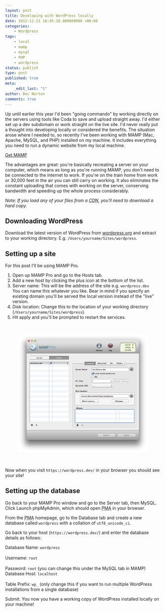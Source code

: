 ```yaml
---
layout: post
title: Developing with WordPress locally
date: 2012-11-21 18:45:18.000000000 +00:00
categories:
    - Wordpress
tags:
    - local
    - mamp
    - mysql
    - PHP
    - wordpress
status: publish
type: post
published: true
meta:
    _edit_last: "1"
author: Dec Norton
comments: true
---
```


<p>Up until earlier this year I'd been "going commando" by working directly on the servers using tools like Coda to save and upload straight away. I'd either set up a dev subdomain or work straight on the live site. I'd never really put a thought into developing locally or considered the benefits. The situation arose where I needed to, so recently I've been working with MAMP (Mac, Apache, MySQL, and PHP) installed on my machine. It includes everything you need to run a dynamic website from my local machine.</p>

<!--more-->

<p><a href="https://www.mamp.info/">Get MAMP</a></p>
<p>The advantages are great: you're basically recreating a server on your computer, which means as long as you're running MAMP, you don't need to be connected to the internet to work. If you're on the train home from work or 30,000 feet in the air you can still carry on working. It also eliminates the constant uploading that comes with working on the server, conserving bandwidth and speeding up the whole process considerably.</p>
<p><em>Note: If you load any of your files from a <abbr title="Content Delivery Network">CDN</abbr>, you'll need to download a hard copy.</em></p>

<h2>Downloading WordPress</h2>
<p>Download the latest version of WordPress from <a href="https://wordpress.org/">wordpress.org</a> and extract to your working directory. E.g. <code>/Users/yourname/Sites/wordpress</code>.</p>
<h2>Setting up a site</h2>
<p>For this post I'll be using MAMP Pro.</p>
<ol>
<li>Open up MAMP Pro and go to the Hosts tab.</li>
<li>Add a new host by clicking the plus icon at the bottom of the list.</li>
<li>Server name: This will be the address of the site e.g. <code>wordpress.dev</code><br />
You can name this whatever you like. Bear in mind if you specify an existing domain you'll be served the local version instead of the "live" version.</li>
<li>Disk location: Change this to the location of your working directory (<code>/Users/yourname/Sites/wordpress</code>).</li>
<li>Hit apply and you'll be prompted to restart the services.</li>
</ol>
<p>&nbsp;</p>
<figure><a href="/assets/Screen-Shot-2012-11-21-at-18.01.38.png"><img src="/assets/Screen-Shot-2012-11-21-at-18.01.38.png" alt="" /></a></figure>
<p>&nbsp;</p>
<p>Now when you visit <code>https://wordpress.dev/</code> in your browser you should see your site!</p>
<h2>Setting up the database</h2>
<p>Go back to your MAMP Pro window and go to the Server tab, then MySQL. Click Launch phpMyAdmin, which should open <abbr title="phpMyAdmin">PMA</abbr> in your browser.</p>
<p>From the <abbr title="phpMyAdmin">PMA</abbr> homepage, go to the Database tab and create a new database called <code>wordpress</code> with a collation of <code>utf8_unicode_ci</code>.</p>
<p>Go back to your host (<code>https://wordpress.dev/</code>) and enter the database details as follows:</p>
<p>Database Name: <code>wordpress<br />
</code>Username: <code>root<br />
</code>Password: <code>root</code> (you can change this under the MySQL tab in MAMP)<br />
Database Host: <code>localhost<br />
</code>Table Prefix: <code>wp_</code> (only change this if you want to run multiple WordPress installations from a single database)</p>
<p>Submit. You now you have a working copy of WordPress installed locally on your machine!</p>
